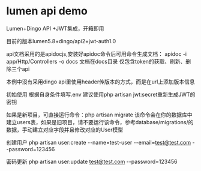 # lumen api demo
Lumen+Dingo API +JWT集成，开箱即用


目前的版本lumen5.8+dingo/api2+jwt-auth1.0


api文档采用的是apidocjs,安装好apidoc命令后可用命令生成文档： apidoc -i app/Http/Controllers -o docs
文档在docs目录
仅包含token的获取、刷新、删除三个api

本例中沒有采用dingo api里使用header传版本的方式，而是在url上添加版本信息

初始使用
根据自身条件填写.env
建议使用php artisan jwt:secret重新生成JWT的密钥


如果是新项目，可直接运行命令：php artisan migrate
该命令会在你的数据库中建立users表，如果是旧项目，请不要运行该命令，参考database/migrations/的数据，手动建立对应字段并且修改对应的User模型


创建用户
php artisan user:create --name=test-user --email=test@test.com --password=123456

密码更新
php artisan user:update test@test.com --password=123456
